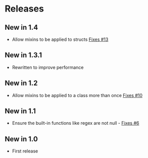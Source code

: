 # Releases

## New in 1.4
* Allow mixins to be applied to structs [Fixes #13](https://github.com/mrpmorris/Morris.Moxy/issues/13)

## New in 1.3.1
* Rewritten to improve performance

## New in 1.2
* Allow mixins to be applied to a class more than once [Fixes #10](https://github.com/mrpmorris/Morris.Moxy/issues/10)

## New in 1.1
* Ensure the built-in functions like regex are not null - [Fixes #6](https://github.com/mrpmorris/Morris.Moxy/issues/6)

## New in 1.0
* First release

